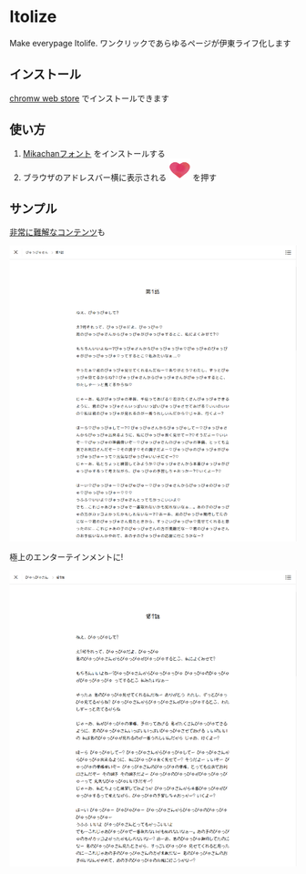 # Itolize

Make everypage Itolife.
ワンクリックであらゆるページが伊東ライフ化します

## インストール

[chromw web store](https://chrome.google.com/webstore/detail/cjemkfbldcldpeoolmcoloefoahopgki) でインストールできます

## 使い方

1. [Mikachanフォント](http://www001.upp.so-net.ne.jp/mikachan/) をインストールする
1. ブラウザのアドレスバー横に表示される ![icon](https://raw.githubusercontent.com/masarakki/itolize/master/app/images/icon-off.png) を押す

## サンプル

[非常に難解なコンテンツ](https://kakuyomu.jp/works/1177354054880629716/episodes/1177354054880629722)も

![before](https://raw.githubusercontent.com/masarakki/itolize/master/pyu_before.png)

極上のエンターテインメントに!

![aftere](https://raw.githubusercontent.com/masarakki/itolize/master/pyu_after.png)
